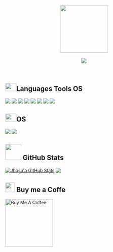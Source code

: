 <div align="center">
  
  <img src="https://avatars.githubusercontent.com/u/80184758?s=400&u=c8438113ec47d10f58e51934c129459dcb3b876a&v=4" width="150px" height="150px"/> &nbsp;
  
  <a href="https://github.com/DenverCoder1/readme-typing-svg"><img src="https://readme-typing-svg.herokuapp.com/?lines=Hallo+Saya+Jhosua;Senang+bisa+bertemu+denganmu&font=Fira%20Code&center=true&width=500&height=10&color=f75c7e&vCenter=true&size=28"></a> &nbsp;
  
</div> &nbsp;

<div>

## <img src="https://raw.githubusercontent.com/TheDudeThatCode/TheDudeThatCode/master/Assets/Developer.gif" width=35 height=25>Languages Tools OS
![](https://img.shields.io/badge/Python-3?style=flat&logo=python&labelColor=white&color=f75c7e)
![](https://img.shields.io/badge/php-blue?style=flat&logo=php&labelColor=white&color=f75c7e)
![](https://img.shields.io/badge/C-blue?style=flat&logo=c&labelColor=blue&color=f75c7e)
![](https://img.shields.io/badge/C%2B%2B-blue?style=flat&logo=c%2B%2B&labelColor=blue&color=f75c7e)
![](https://img.shields.io/badge/-MySQL-4479A1?style=flat&logo=mysql&labelColor=white&color=f75c7e)
![](https://img.shields.io/badge/Tools-Git-informational?style=flat&logo=Git&logoColor=white&color=f75c7e)
![](https://img.shields.io/badge/PyCharm-blue?style=flat&logo=pycharm&labelColor=blue&color=f75c7e)
![](https://img.shields.io/badge/Visual%20Studio%20Code-blue?style=flat&logo=visual-studio-code&labelColor=blue&color=f75c7e)
</div>

<div>

  ## <img src="https://raw.githubusercontent.com/TheDudeThatCode/TheDudeThatCode/master/Assets/Developer.gif" width=35 height=25>OS
  ![](https://img.shields.io/badge/Ubuntu-E95420?style=flat&logo=ubuntu&labelColor=blue&color=f75c7e)
  ![](https://img.shields.io/badge/Windows-10-blue?style=flat&logo=windows&labelColor=blue&color=f75c7e)
  
</div>

<div>

  ## <img src="https://media.giphy.com/media/VgCDAzcKvsR6OM0uWg/giphy.gif" width="50"> GitHub Stats

<a href="https://github.com/Chemutaiselim/Chemutaiselim">
  <img align="center" src="https://github-readme-stats.vercel.app/api?username=jhosuaarch&show_icons=false&line_height=27&count_private=true&title_color=ffffff&text_color=c9cacc&icon_color=f75c7e&bg_color=1d1f21" alt="Jhosu'a GitHub Stats" />
</a>

<a href="https://github.com/Chemutaiselim/Chemutaiselim">
  <img align="center" src="https://github-readme-stats.vercel.app/api/top-langs/?username=jhosuaarch&title_color=ffffff&text_color=c9cacc&icon_color=2bbc8a&bg_color=1d1f21&langs_count=3" />
</a>
  
</div>

<div>
 
  ## <img src="https://raw.githubusercontent.com/jhosuaarch/jhosuaarch/main/buymeacoffee-color.svg" width="30"> Buy me a Coffe
  <a href="https://buymeacoffee.com/jhosuafluxuel" target="_blank"><img src="https://cdn.buymeacoffee.com/buttons/v2/default-red.png" alt="Buy Me A Coffee" width="150" ></a>
  
</div>

